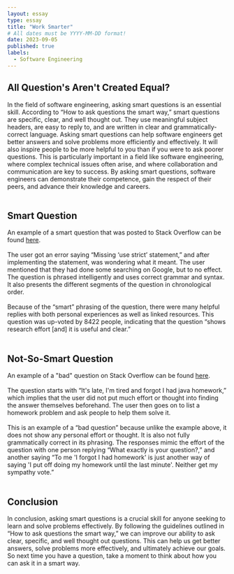 ```yaml
---
layout: essay
type: essay
title: "Work Smarter"
# All dates must be YYYY-MM-DD format!
date: 2023-09-05
published: true
labels:
  - Software Engineering
---
```


<p>
<h2>
	All Question's Aren't Created Equal?
</h2>
  In the field of software engineering, asking smart questions is an essential skill. According to “How to ask questions the smart way,”  smart questions are specific, clear, and well thought out. They use meaningful subject headers, are easy to reply to, and are written in clear and grammatically-correct language. Asking smart questions can help software engineers get better answers and solve problems more efficiently and effectively. It will also inspire people to be more helpful to you than if you were to ask poorer questions. This is particularly important in a field like software engineering, where complex technical issues often arise, and where collaboration and communication are key to success. By asking smart questions, software engineers can demonstrate their competence, gain the respect of their peers, and advance their knowledge and careers. 
<br><br>
<h2>
	Smart Question
</h2>
	An example of a smart question that was posted to Stack Overflow can be found <a href="https://stackoverflow.com/questions/1335851/what-does-use-strict-do-in-javascript-and-what-is-the-reasoning-behind-it" target="_top">here</a>.
<br><br>
	The user got an error saying “Missing ‘use strict’ statement,” and after implementing the statement, was wondering what it meant. The user mentioned that they had done some searching on Google, but to no effect. The question is phrased intelligently and uses correct grammar and syntax. It also presents the different segments of the question in chronological order. 
<br><br>
Because of the “smart” phrasing of the question, there were many helpful replies with both  personal experiences as well as linked resources. This question was up-voted by 8422 people, indicating that the question “shows research effort [and] it is useful and clear.”
<br><br>	
<h2>
	Not-So-Smart Question
</h2>
An example of a "bad" question on Stack Overflow can be found <a href="https://stackoverflow.com/questions/5271563/binary-search-homework" target="_top">here</a>.
<br><br>
The question starts with “It's late, I'm tired and forgot I had java homework,” which implies that the user did not put much effort or thought into finding the answer themselves beforehand. The user then goes on to list a homework problem and ask people to help them solve it.
<br><br>
	This is an example of a “bad question” because unlike the example above, it does not show any personal effort or thought. It is also not fully grammatically correct in its phrasing. The responses mimic the effort of the question with one person replying “What exactly is your question?,” and another saying “To me 'I forgot I had homework' is just another way of saying 'I put off doing my homework until the last minute'. Neither get my sympathy vote.”
<br><br>
<h2>
	Conclusion
</h2>
	In conclusion, asking smart questions is a crucial skill for anyone seeking to learn and solve problems effectively. By following the guidelines outlined in “How to ask questions the smart way,” we can improve our ability to ask clear, specific, and well thought out questions. This can help us get better answers, solve problems more effectively, and ultimately achieve our goals. So next time you have a question, take a moment to think about how you can ask it in a smart way.

</p>
